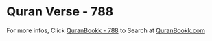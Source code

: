 # Quran Verse - 788 

For more infos, Click [QuranBookk - 788](https://www.quranbookk.com/quran/search?q=788) to Search at [QuranBookk.com](http://quranbookk.com/)